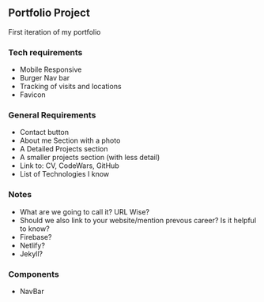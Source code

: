 ## Portfolio Project

First iteration of my portfolio

### Tech requirements

- Mobile Responsive
- Burger Nav bar
- Tracking of visits and locations
- Favicon

### General Requirements

- Contact button
- About me Section with a photo
- A Detailed Projects section
- A smaller projects section (with less detail)
- Link to: CV, CodeWars, GitHub
- List of Technologies I know

### Notes

- What are we going to call it? URL Wise?
- Should we also link to your website/mention prevous career? Is it helpful to know?
- Firebase?
- Netlify?
- Jekyll?

### Components

- NavBar
